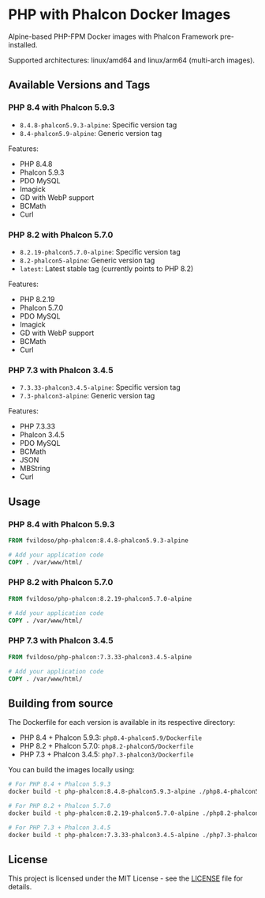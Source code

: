 # PHP with Phalcon Docker Images

Alpine-based PHP-FPM Docker images with Phalcon Framework pre-installed.

Supported architectures: linux/amd64 and linux/arm64 (multi-arch images).

## Available Versions and Tags

### PHP 8.4 with Phalcon 5.9.3
- `8.4.8-phalcon5.9.3-alpine`: Specific version tag
- `8.4-phalcon5.9-alpine`: Generic version tag

Features:
- PHP 8.4.8
- Phalcon 5.9.3
- PDO MySQL
- Imagick
- GD with WebP support
- BCMath
- Curl

### PHP 8.2 with Phalcon 5.7.0
- `8.2.19-phalcon5.7.0-alpine`: Specific version tag
- `8.2-phalcon5-alpine`: Generic version tag
- `latest`: Latest stable tag (currently points to PHP 8.2)

Features:
- PHP 8.2.19
- Phalcon 5.7.0
- PDO MySQL
- Imagick
- GD with WebP support
- BCMath
- Curl

### PHP 7.3 with Phalcon 3.4.5
- `7.3.33-phalcon3.4.5-alpine`: Specific version tag
- `7.3-phalcon3-alpine`: Generic version tag

Features:
- PHP 7.3.33
- Phalcon 3.4.5
- PDO MySQL
- BCMath
- JSON
- MBString
- Curl

## Usage

### PHP 8.4 with Phalcon 5.9.3
```dockerfile
FROM fvildoso/php-phalcon:8.4.8-phalcon5.9.3-alpine

# Add your application code
COPY . /var/www/html/
```

### PHP 8.2 with Phalcon 5.7.0
```dockerfile
FROM fvildoso/php-phalcon:8.2.19-phalcon5.7.0-alpine

# Add your application code
COPY . /var/www/html/
```

### PHP 7.3 with Phalcon 3.4.5
```dockerfile
FROM fvildoso/php-phalcon:7.3.33-phalcon3.4.5-alpine

# Add your application code
COPY . /var/www/html/
```

## Building from source

The Dockerfile for each version is available in its respective directory:
- PHP 8.4 + Phalcon 5.9.3: `php8.4-phalcon5.9/Dockerfile`
- PHP 8.2 + Phalcon 5.7.0: `php8.2-phalcon5/Dockerfile`
- PHP 7.3 + Phalcon 3.4.5: `php7.3-phalcon3/Dockerfile`

You can build the images locally using:

```bash
# For PHP 8.4 + Phalcon 5.9.3
docker build -t php-phalcon:8.4.8-phalcon5.9.3-alpine ./php8.4-phalcon5.9

# For PHP 8.2 + Phalcon 5.7.0
docker build -t php-phalcon:8.2.19-phalcon5.7.0-alpine ./php8.2-phalcon5

# For PHP 7.3 + Phalcon 3.4.5
docker build -t php-phalcon:7.3.33-phalcon3.4.5-alpine ./php7.3-phalcon3
```

## License

This project is licensed under the MIT License - see the [LICENSE](LICENSE) file for details.